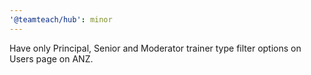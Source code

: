 ```yaml
---
'@teamteach/hub': minor
---
```


Have only Principal, Senior and Moderator trainer type filter options on Users page on ANZ.
